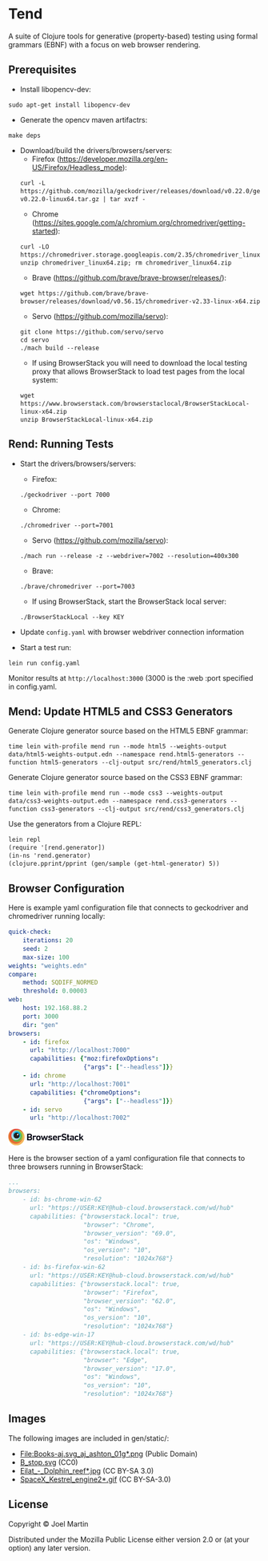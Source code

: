 # Tend

A suite of Clojure tools for generative (property-based) testing using
formal grammars (EBNF) with a focus on web browser rendering.

## Prerequisites

* Install libopencv-dev:
```
sudo apt-get install libopencv-dev
```

* Generate the opencv maven artifactrs:
```
make deps
```

* Download/build the drivers/browsers/servers:
  * Firefox (https://developer.mozilla.org/en-US/Firefox/Headless_mode):
  ```
  curl -L https://github.com/mozilla/geckodriver/releases/download/v0.22.0/geckodriver-v0.22.0-linux64.tar.gz | tar xvzf -
  ```
  * Chrome (https://sites.google.com/a/chromium.org/chromedriver/getting-started):
  ```
  curl -LO https://chromedriver.storage.googleapis.com/2.35/chromedriver_linux64.zip
  unzip chromedriver_linux64.zip; rm chromedriver_linux64.zip
  ```
  * Brave (https://github.com/brave/brave-browser/releases/):
  ```
  wget https://github.com/brave/brave-browser/releases/download/v0.56.15/chromedriver-v2.33-linux-x64.zip
  ```
  * Servo (https://github.com/mozilla/servo):
  ```
  git clone https://github.com/servo/servo
  cd servo
  ./mach build --release
  ```
  * If using BrowserStack you will need to download the local testing
    proxy that allows BrowserStack to load test pages from the local
    system:
  ```
  wget https://www.browserstack.com/browserstaclocal/BrowserStackLocal-linux-x64.zip
  unzip BrowserStackLocal-linux-x64.zip
  ```

## Rend: Running Tests

* Start the drivers/browsers/servers:
  * Firefox:
  ```
  ./geckodriver --port 7000
  ```
  * Chrome:
  ```
  ./chromedriver --port=7001
  ```
  * Servo (https://github.com/mozilla/servo):
  ```
  ./mach run --release -z --webdriver=7002 --resolution=400x300
  ```
  * Brave:
  ```
  ./brave/chromedriver --port=7003
  ```
  * If using BrowserStack, start the BrowserStack local server:
  ```
  ./BrowserStackLocal --key KEY
  ```

* Update `config.yaml` with browser webdriver connection information

* Start a test run:
```
lein run config.yaml
```

Monitor results at `http://localhost:3000` (3000 is the :web :port
specified in config.yaml.


## Mend: Update HTML5 and CSS3 Generators

Generate Clojure generator source based on the HTML5 EBNF grammar:

```
time lein with-profile mend run --mode html5 --weights-output data/html5-weights-output.edn --namespace rend.html5-generators --function html5-generators --clj-output src/rend/html5_generators.clj
```

Generate Clojure generator source based on the CSS3 EBNF grammar:

```
time lein with-profile mend run --mode css3 --weights-output data/css3-weights-output.edn --namespace rend.css3-generators --function css3-generators --clj-output src/rend/css3_generators.clj
```

Use the generators from a Clojure REPL:

```
lein repl
(require '[rend.generator])
(in-ns 'rend.generator)
(clojure.pprint/pprint (gen/sample (get-html-generator) 5))
```

## Browser Configuration

Here is example yaml configuration file that connects to geckodriver
and chromedriver running locally:

```yaml
quick-check:
    iterations: 20
    seed: 2
    max-size: 100
weights: "weights.edn"
compare:
    method: SQDIFF_NORMED
    threshold: 0.00003
web:
    host: 192.168.88.2
    port: 3000
    dir: "gen"
browsers:
    - id: firefox
      url: "http://localhost:7000"
      capabilities: {"moz:firefoxOptions":
                     {"args": ["--headless"]}}
    - id: chrome
      url: "http://localhost:7001"
      capabilities: {"chromeOptions":
                     {"args": ["--headless"]}}
    - id: servo
      url: "http://localhost:7002"

```

![BrowserStack](imgs/browserstack-logo.png)

Here is the browser section of a yaml configuration file that connects
to three browsers running in BrowserStack:

```yaml
...
browsers:
    - id: bs-chrome-win-62
      url: "https://USER:KEY@hub-cloud.browserstack.com/wd/hub"
      capabilities: {"browserstack.local": true,
                     "browser": "Chrome",
                     "browser_version": "69.0",
                     "os": "Windows",
                     "os_version": "10",
                     "resolution": "1024x768"}
    - id: bs-firefox-win-62
      url: "https://USER:KEY@hub-cloud.browserstack.com/wd/hub"
      capabilities: {"browserstack.local": true,
                     "browser": "Firefox",
                     "browser_version": "62.0",
                     "os": "Windows",
                     "os_version": "10",
                     "resolution": "1024x768"}
    - id: bs-edge-win-17
      url: "https://USER:KEY@hub-cloud.browserstack.com/wd/hub"
      capabilities: {"browserstack.local": true,
                     "browser": "Edge",
                     "browser_version": "17.0",
                     "os": "Windows",
                     "os_version": "10",
                     "resolution": "1024x768"}
```


## Images

The following images are included in gen/static/:

* [File:Books-aj.svg\_aj\_ashton\_01g\*.png](https://commons.wikimedia.org/wiki/Openclipart#/media/File:Books-aj.svg_aj_ashton_01g.png) (Public Domain)
* [B\_stop.svg](https://commons.wikimedia.org/wiki/Openclipart#/media/File:B_stop.svg) (CC0)
* [Eilat_-_Dolphin\_reef\*.jpg](https://commons.wikimedia.org/wiki/Dolphin#/media/File:Eilat_-_Dolphin_reef.jpg) (CC BY-SA 3.0)
* [SpaceX\_Kestrel\_engine2\*.gif](https://commons.wikimedia.org/wiki/File:SpaceX_Kestrel_engine2.gif) (CC BY-SA-3.0)

## License

Copyright © Joel Martin

Distributed under the Mozilla Public License either version 2.0 or (at
your option) any later version.
